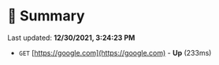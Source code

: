 # 📖 Summary
Last updated: **12/30/2021, 3:24:23 PM**

- `GET` [https://google.com](https://google.com) - **Up** (233ms)
